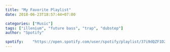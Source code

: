 ```yaml
---
title: "My Favorite Playlist"
date: 2018-06-23T18:57:44+07:00

categories: ["Music"]
tags: ["illenium", "future bass", "trap", "dubstep"]
author: "Spotify"

spotify:    "https://open.spotify.com/user/spotify/playlist/37i9dQZF1DZ06evO2nTSE0"
---
```

